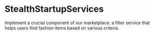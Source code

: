 # StealthStartupServices
Implement a crucial  component of our marketplace: a filter service that helps users find fashion items based on  various criteria.
